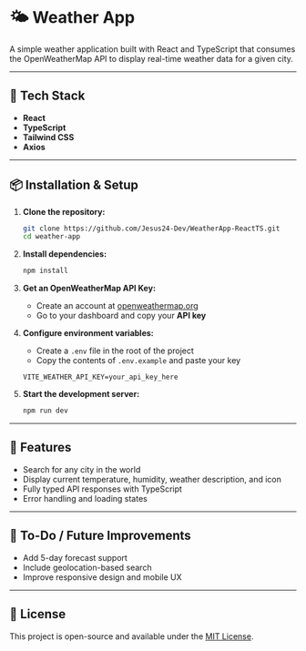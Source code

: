 # 🌤️ Weather App

A simple weather application built with React and TypeScript that consumes the OpenWeatherMap API to display real-time weather data for a given city.

---

## 🚀 Tech Stack

- **React**
- **TypeScript**
- **Tailwind CSS**
- **Axios**

---

## 📦 Installation & Setup

1. **Clone the repository:**

   ```bash
   git clone https://github.com/Jesus24-Dev/WeatherApp-ReactTS.git
   cd weather-app
   ```

2. **Install dependencies:**

   ```bash
   npm install
   ```

3. **Get an OpenWeatherMap API Key:**

   - Create an account at [openweathermap.org](https://openweathermap.org/api)
   - Go to your dashboard and copy your **API key**

4. **Configure environment variables:**

   - Create a `.env` file in the root of the project
   - Copy the contents of `.env.example` and paste your key

   ```env
   VITE_WEATHER_API_KEY=your_api_key_here
   ```

5. **Start the development server:**

   ```bash
   npm run dev
   ```

---

## 📌 Features

- Search for any city in the world
- Display current temperature, humidity, weather description, and icon
- Fully typed API responses with TypeScript
- Error handling and loading states

---

## 🔧 To-Do / Future Improvements

- Add 5-day forecast support
- Include geolocation-based search
- Improve responsive design and mobile UX

---

## 📄 License

This project is open-source and available under the [MIT License](LICENSE).
